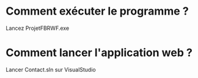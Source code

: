 # Comment exécuter le programme ?
Lancez ProjetFBRWF.exe

# Comment lancer l'application web ?
Lancer Contact.sln sur VisualStudio 
